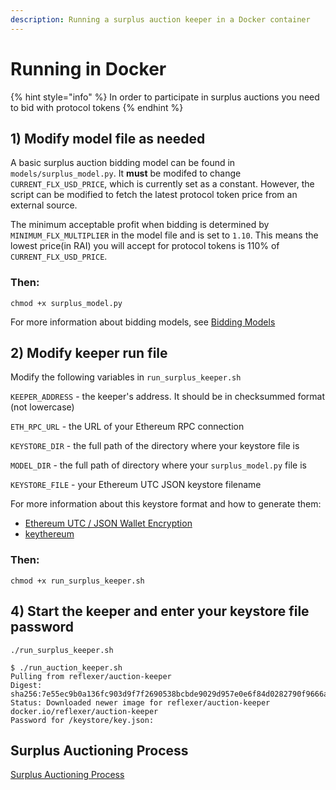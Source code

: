 ```yaml
---
description: Running a surplus auction keeper in a Docker container
---
```


# Running in Docker

{% hint style="info" %}
In order to participate in surplus auctions you need to bid with protocol tokens
{% endhint %}

## 1\) Modify model file as needed

A basic surplus auction bidding model can be found in `models/surplus_model.py`.
 It **must** be modifed to change `CURRENT_FLX_USD_PRICE`, which is currently set as a constant. However, the script can be modified to fetch the latest protocol token price from an external source.

The minimum acceptable profit when bidding is determined by `MINIMUM_FLX_MULTIPLIER` in the model file and is set to `1.10`. This means the lowest price(in RAI) you will accept for protocol tokens is 110% of `CURRENT_FLX_USD_PRICE`.

### Then:

`chmod +x surplus_model.py`

For more information about bidding models, see [Bidding Models](../BiddingModels.md)

## 2\) Modify keeper run file

Modify the following variables in `run_surplus_keeper.sh`


`KEEPER_ADDRESS` - the keeper's address. It should be in checksummed format \(not lowercase\)

`ETH_RPC_URL` - the URL of your Ethereum RPC connection

`KEYSTORE_DIR` - the full path of the directory where your keystore file is

`MODEL_DIR` - the full path of directory where your `surplus_model.py` file is

`KEYSTORE_FILE` - your Ethereum UTC JSON keystore filename

For more information about this keystore format and how to generate them:

* [Ethereum UTC / JSON Wallet Encryption](https://wizardforcel.gitbooks.io/practical-cryptography-for-developers-book/content/symmetric-key-ciphers/ethereum-wallet-encryption.html)
* [keythereum](https://github.com/ethereumjs/keythereum)


### Then:

`chmod +x run_surplus_keeper.sh`

## 4\) Start the keeper and enter your keystore file password

`./run_surplus_keeper.sh`

```text
$ ./run_auction_keeper.sh
Pulling from reflexer/auction-keeper
Digest: sha256:7e55ec9b0a136fc903d9f7f2690538bcbde9029d957e0e6f84d0282790f9666a
Status: Downloaded newer image for reflexer/auction-keeper
docker.io/reflexer/auction-keeper
Password for /keystore/key.json:
```

## Surplus Auctioning Process

[Surplus Auctioning Process](surplus-auctions.md)

